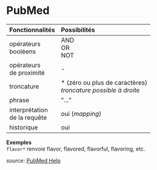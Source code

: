 # PubMed

| Fonctionnalités | Possibilités |
| :-------- | :---- |
| opérateurs<br/>booléens | AND<br/>OR<br/>NOT |
| opérateurs<br/>de proximité | - |
| troncature | * (zéro ou plus de caractères) <br/> *troncature possible à droite*|
| phrase | "..." |
| interprétation<br/>de la requête | oui (*mapping*) |
| historique | oui |

**Exemples**   
`flavor*` renvoie flavor, flavored, flavorful, flavoring, etc.   

*source*: [PubMed Help](https://www.ncbi.nlm.nih.gov/books/NBK3827/)

